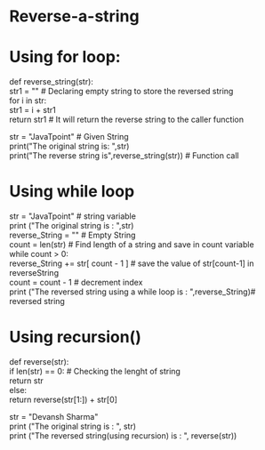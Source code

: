 # Reverse-a-string
# Using for loop:
def reverse_string(str):  
    str1 = ""   # Declaring empty string to store the reversed string  
    for i in str:  
        str1 = i + str1  
    return str1    # It will return the reverse string to the caller function  
     
str = "JavaTpoint"    # Given String       
print("The original string is: ",str)  
print("The reverse string is",reverse_string(str)) # Function call 

# Using while loop
str = "JavaTpoint" #  string variable  
print ("The original string  is : ",str)   
reverse_String = ""  # Empty String  
count = len(str) # Find length of a string and save in count variable  
while count > 0:   
    reverse_String += str[ count - 1 ] # save the value of str[count-1] in reverseString  
    count = count - 1 # decrement index  
print ("The reversed string using a while loop is : ",reverse_String)# reversed string  

# Using recursion()
def reverse(str):   
    if len(str) == 0: # Checking the lenght of string  
        return str   
    else:   
        return reverse(str[1:]) + str[0]   
    
str = "Devansh Sharma"   
print ("The original string  is : ", str)     
print ("The reversed string(using recursion) is : ", reverse(str))
